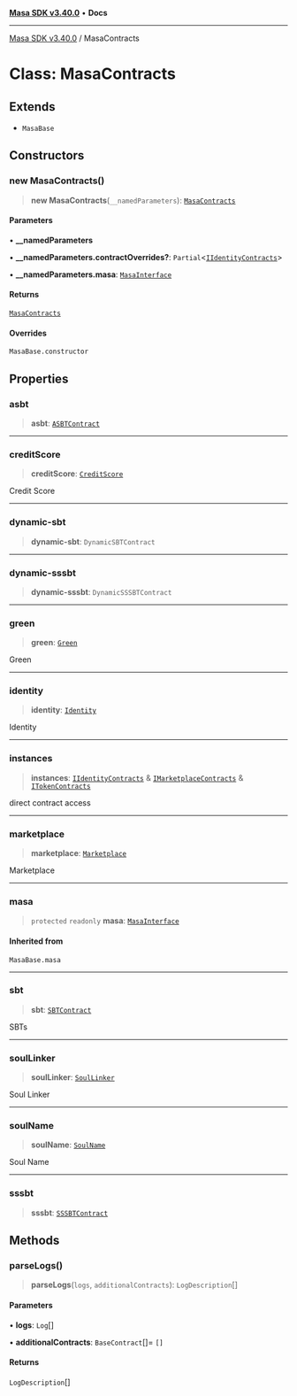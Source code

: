 [**Masa SDK v3.40.0**](../README.md) • **Docs**

***

[Masa SDK v3.40.0](../globals.md) / MasaContracts

# Class: MasaContracts

## Extends

- `MasaBase`

## Constructors

### new MasaContracts()

> **new MasaContracts**(`__namedParameters`): [`MasaContracts`](MasaContracts.md)

#### Parameters

• **\_\_namedParameters**

• **\_\_namedParameters.contractOverrides?**: `Partial`\<[`IIdentityContracts`](../interfaces/IIdentityContracts.md)\>

• **\_\_namedParameters.masa**: [`MasaInterface`](../interfaces/MasaInterface.md)

#### Returns

[`MasaContracts`](MasaContracts.md)

#### Overrides

`MasaBase.constructor`

## Properties

### asbt

> **asbt**: [`ASBTContract`](ASBTContract.md)

***

### creditScore

> **creditScore**: [`CreditScore`](CreditScore.md)

Credit Score

***

### dynamic-sbt

> **dynamic-sbt**: `DynamicSBTContract`

***

### dynamic-sssbt

> **dynamic-sssbt**: `DynamicSSSBTContract`

***

### green

> **green**: [`Green`](Green.md)

Green

***

### identity

> **identity**: [`Identity`](Identity.md)

Identity

***

### instances

> **instances**: [`IIdentityContracts`](../interfaces/IIdentityContracts.md) & [`IMarketplaceContracts`](../interfaces/IMarketplaceContracts.md) & [`ITokenContracts`](../interfaces/ITokenContracts.md)

direct contract access

***

### marketplace

> **marketplace**: [`Marketplace`](Marketplace.md)

Marketplace

***

### masa

> `protected` `readonly` **masa**: [`MasaInterface`](../interfaces/MasaInterface.md)

#### Inherited from

`MasaBase.masa`

***

### sbt

> **sbt**: [`SBTContract`](SBTContract.md)

SBTs

***

### soulLinker

> **soulLinker**: [`SoulLinker`](SoulLinker.md)

Soul Linker

***

### soulName

> **soulName**: [`SoulName`](SoulName.md)

Soul Name

***

### sssbt

> **sssbt**: [`SSSBTContract`](SSSBTContract.md)

## Methods

### parseLogs()

> **parseLogs**(`logs`, `additionalContracts`): `LogDescription`[]

#### Parameters

• **logs**: `Log`[]

• **additionalContracts**: `BaseContract`[]= `[]`

#### Returns

`LogDescription`[]
